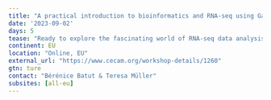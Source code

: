 ```yaml
---
title: "A practical introduction to bioinformatics and RNA-seq using Galaxy"
date: '2023-09-02'
days: 5
tease: "Ready to explore the fascinating world of RNA-seq data analysis using Galaxy? Curious about the diverse data types and databases utilised in bioinformatics? Don't miss out on this incredible opportunity! Visit our event webpage now to discover the program details, meet the organising team, and submit your application."
continent: EU
location: "Online, EU"
external_url: "https://www.cecam.org/workshop-details/1260"
gtn: ture
contact: "Bérénice Batut & Teresa Müller"
subsites: [all-eu]
---
```

